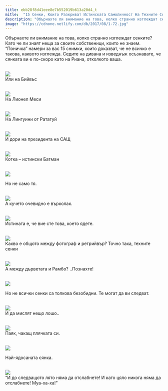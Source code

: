 ```yaml
---
title: ebb28f8d41eee8e7b552019b613a20d4_t
mitle:  "15 Сенки, Които Разкриват Истинската Самоличност На Техните Собственици!"
description: "Обърнахте ли внимание на това, колко странно изглеждат сенките? Като че ли знаят неща за своите собственици, които не знаем. &qout;Поничка&qout; намери за вас 15 снимки, които до"
image: "https://cdnone.netlify.com/db/2017/08/1-72.jpg"
---
```


 <p>Обърнахте ли внимание на това, колко странно изглеждат сенките? Като че ли знаят неща за своите собственици, които не знаем. “Поничка” намери за вас 15 снимки, които доказват, че не всичко е такова, каквото изглежда. Седите на дивана и изведнъж осъзнавате, че сянката ви е по-скоро като на Риана, отколкото ваша.</p>       <p> <br/><img src="https://cdnone.netlify.com/db/2017/08/1-72.jpg"/><br/> Или на Бийвъс</p> <p> <br/><img src="https://cdnone.netlify.com/db/2017/08/2-72.jpg"/><br/> На Лионел Меси</p> <p> <br/><img src="https://cdnone.netlify.com/db/2017/08/3-76.jpg"/><br/> На Лингуини от Рататуй</p>      <p> <br/><img src="https://cdnone.netlify.com/db/2017/08/4-70.jpg"/><br/> И дори на президента на САЩ</p> <p> <br/><img src="https://cdnone.netlify.com/db/2017/08/5-69.jpg"/><br/> Котка – истински Батман</p> <p> <br/><img src="https://cdnone.netlify.com/db/2017/08/6-72.jpg"/><br/></p> <p> Но не само тя.</p>      <p> <br/><img src="https://cdnone.netlify.com/db/2017/08/7-70.jpg"/><br/> А кучето очевидно е върколак.</p> <p> <br/><img src="https://cdnone.netlify.com/db/2017/08/8-74.jpg"/><br/> Истината е, че вие сте това, което ядете.</p> <p> <br/><img src="https://cdnone.netlify.com/db/2017/08/9-70.jpg"/><br/> Какво е общото между фотограф и ретрийвър? Точно така, техните сенки</p> <p> <br/><img src="https://cdnone.netlify.com/db/2017/08/10-62.jpg"/><br/> А между дърветата и Рамбо? ..Познахте!</p> <p> <br/><img src="https://cdnone.netlify.com/db/2017/08/11-61.jpg"/><br/></p> <p> Но не всички сенки са толкова безобидни. Те могат да ви следват.</p>      <p> <br/><img src="https://cdnone.netlify.com/db/2017/08/12-60.jpg"/><br/> И да мислят нещо лошо..</p> <p> <br/><img src="https://cdnone.netlify.com/db/2017/08/13-55.jpg"/><br/> Паяк, чакащ плячката си.</p> <p> <br/><img src="https://cdnone.netlify.com/db/2017/08/14-56.jpg"/><br/></p> <p> Най-ядосаната сянка.</p>      <p> <br/><img src="https://cdnone.netlify.com/db/2017/08/15-54.jpg"/><br/> “И до следващото лято няма да отслабнете! И като цяло никога няма да отслабнете! Муа-ха-ха!”</p>       